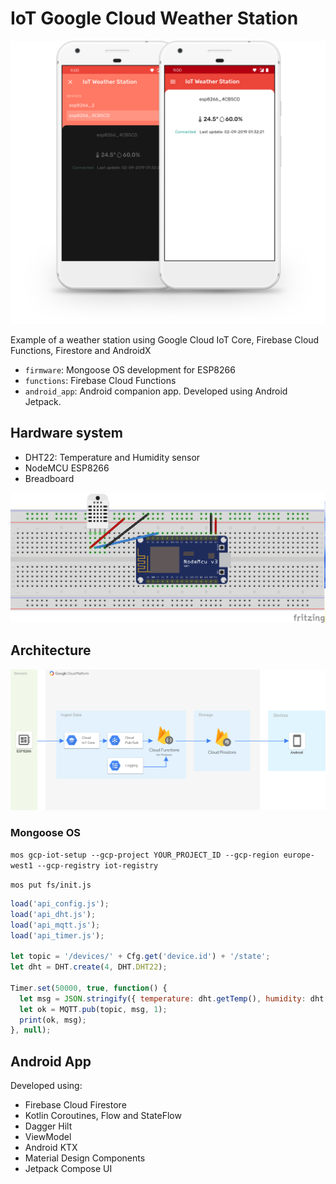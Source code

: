# IoT Google Cloud Weather Station

<img src="./android_app/assets/screenshot.png" width="720">

Example of a weather station using Google Cloud IoT Core, Firebase Cloud Functions, Firestore and AndroidX

- ```firmware```: Mongoose OS development for ESP8266
- ```functions```: Firebase Cloud Functions 
- ```android_app```: Android companion app. Developed using Android Jetpack.

## Hardware system

- DHT22: Temperature and Humidity sensor
- NodeMCU ESP8266
- Breadboard

<img src="./screenshots/sketch.png" width="720">

## Architecture

<img src="./screenshots/architecture.png" width="820">

### Mongoose OS

```mos gcp-iot-setup --gcp-project YOUR_PROJECT_ID --gcp-region europe-west1 --gcp-registry iot-registry```

```mos put fs/init.js```

```javascript
load('api_config.js');
load('api_dht.js');
load('api_mqtt.js');
load('api_timer.js');

let topic = '/devices/' + Cfg.get('device.id') + '/state';
let dht = DHT.create(4, DHT.DHT22);

Timer.set(50000, true, function() {
  let msg = JSON.stringify({ temperature: dht.getTemp(), humidity: dht.getHumidity() });
  let ok = MQTT.pub(topic, msg, 1);
  print(ok, msg);
}, null);
```

## Android App

Developed using:
- Firebase Cloud Firestore
- Kotlin Coroutines, Flow and StateFlow
- Dagger Hilt
- ViewModel
- Android KTX
- Material Design Components
- Jetpack Compose UI
